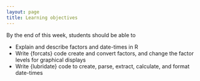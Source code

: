 ```yaml
---
layout: page
title: Learning objectives
---
```


By the end of this week, students should be able to

* Explain and describe factors and date-times in R
* Write {forcats} code create and convert factors, and change the factor levels for graphical displays
* Write {lubridate} code to create, parse, extract, calculate, and format date-times
